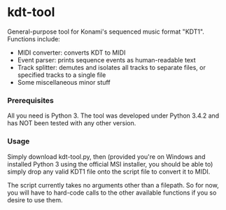 # kdt-tool
General-purpose tool for Konami's sequenced music format "KDT1". Functions include:
- MIDI converter: converts KDT to MIDI
- Event parser: prints sequence events as human-readable text
- Track splitter: demutes and isolates all tracks to separate files, or specified tracks to a single file
- Some miscellaneous minor stuff

### Prerequisites
All you need is Python 3. The tool was developed under Python 3.4.2 and has NOT been tested with any other version.

### Usage
Simply download kdt-tool.py, then (provided you're on Windows and installed Python 3 using the official MSI installer, you should be able to) simply drop any valid KDT1 file onto the script file to convert it to MIDI.

The script currently takes no arguments other than a filepath. So for now, you will have to hard-code calls to the other available functions if you so desire to use them.
